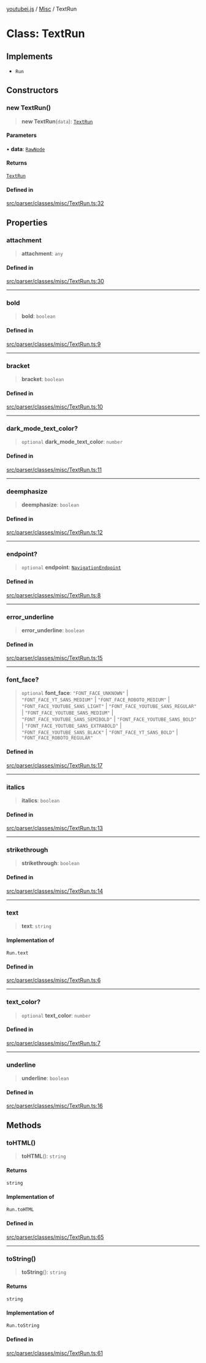[youtubei.js](../../../README.md) / [Misc](../README.md) / TextRun

# Class: TextRun

## Implements

- `Run`

## Constructors

### new TextRun()

> **new TextRun**(`data`): [`TextRun`](TextRun.md)

#### Parameters

• **data**: [`RawNode`](../../APIResponseTypes/type-aliases/RawNode.md)

#### Returns

[`TextRun`](TextRun.md)

#### Defined in

[src/parser/classes/misc/TextRun.ts:32](https://github.com/LuanRT/YouTube.js/blob/4ae0cc5c523a2080e68d6c0c1437c78fe318ea30/src/parser/classes/misc/TextRun.ts#L32)

## Properties

### attachment

> **attachment**: `any`

#### Defined in

[src/parser/classes/misc/TextRun.ts:30](https://github.com/LuanRT/YouTube.js/blob/4ae0cc5c523a2080e68d6c0c1437c78fe318ea30/src/parser/classes/misc/TextRun.ts#L30)

***

### bold

> **bold**: `boolean`

#### Defined in

[src/parser/classes/misc/TextRun.ts:9](https://github.com/LuanRT/YouTube.js/blob/4ae0cc5c523a2080e68d6c0c1437c78fe318ea30/src/parser/classes/misc/TextRun.ts#L9)

***

### bracket

> **bracket**: `boolean`

#### Defined in

[src/parser/classes/misc/TextRun.ts:10](https://github.com/LuanRT/YouTube.js/blob/4ae0cc5c523a2080e68d6c0c1437c78fe318ea30/src/parser/classes/misc/TextRun.ts#L10)

***

### dark\_mode\_text\_color?

> `optional` **dark\_mode\_text\_color**: `number`

#### Defined in

[src/parser/classes/misc/TextRun.ts:11](https://github.com/LuanRT/YouTube.js/blob/4ae0cc5c523a2080e68d6c0c1437c78fe318ea30/src/parser/classes/misc/TextRun.ts#L11)

***

### deemphasize

> **deemphasize**: `boolean`

#### Defined in

[src/parser/classes/misc/TextRun.ts:12](https://github.com/LuanRT/YouTube.js/blob/4ae0cc5c523a2080e68d6c0c1437c78fe318ea30/src/parser/classes/misc/TextRun.ts#L12)

***

### endpoint?

> `optional` **endpoint**: [`NavigationEndpoint`](../../YTNodes/classes/NavigationEndpoint.md)

#### Defined in

[src/parser/classes/misc/TextRun.ts:8](https://github.com/LuanRT/YouTube.js/blob/4ae0cc5c523a2080e68d6c0c1437c78fe318ea30/src/parser/classes/misc/TextRun.ts#L8)

***

### error\_underline

> **error\_underline**: `boolean`

#### Defined in

[src/parser/classes/misc/TextRun.ts:15](https://github.com/LuanRT/YouTube.js/blob/4ae0cc5c523a2080e68d6c0c1437c78fe318ea30/src/parser/classes/misc/TextRun.ts#L15)

***

### font\_face?

> `optional` **font\_face**: `"FONT_FACE_UNKNOWN"` \| `"FONT_FACE_YT_SANS_MEDIUM"` \| `"FONT_FACE_ROBOTO_MEDIUM"` \| `"FONT_FACE_YOUTUBE_SANS_LIGHT"` \| `"FONT_FACE_YOUTUBE_SANS_REGULAR"` \| `"FONT_FACE_YOUTUBE_SANS_MEDIUM"` \| `"FONT_FACE_YOUTUBE_SANS_SEMIBOLD"` \| `"FONT_FACE_YOUTUBE_SANS_BOLD"` \| `"FONT_FACE_YOUTUBE_SANS_EXTRABOLD"` \| `"FONT_FACE_YOUTUBE_SANS_BLACK"` \| `"FONT_FACE_YT_SANS_BOLD"` \| `"FONT_FACE_ROBOTO_REGULAR"`

#### Defined in

[src/parser/classes/misc/TextRun.ts:17](https://github.com/LuanRT/YouTube.js/blob/4ae0cc5c523a2080e68d6c0c1437c78fe318ea30/src/parser/classes/misc/TextRun.ts#L17)

***

### italics

> **italics**: `boolean`

#### Defined in

[src/parser/classes/misc/TextRun.ts:13](https://github.com/LuanRT/YouTube.js/blob/4ae0cc5c523a2080e68d6c0c1437c78fe318ea30/src/parser/classes/misc/TextRun.ts#L13)

***

### strikethrough

> **strikethrough**: `boolean`

#### Defined in

[src/parser/classes/misc/TextRun.ts:14](https://github.com/LuanRT/YouTube.js/blob/4ae0cc5c523a2080e68d6c0c1437c78fe318ea30/src/parser/classes/misc/TextRun.ts#L14)

***

### text

> **text**: `string`

#### Implementation of

`Run.text`

#### Defined in

[src/parser/classes/misc/TextRun.ts:6](https://github.com/LuanRT/YouTube.js/blob/4ae0cc5c523a2080e68d6c0c1437c78fe318ea30/src/parser/classes/misc/TextRun.ts#L6)

***

### text\_color?

> `optional` **text\_color**: `number`

#### Defined in

[src/parser/classes/misc/TextRun.ts:7](https://github.com/LuanRT/YouTube.js/blob/4ae0cc5c523a2080e68d6c0c1437c78fe318ea30/src/parser/classes/misc/TextRun.ts#L7)

***

### underline

> **underline**: `boolean`

#### Defined in

[src/parser/classes/misc/TextRun.ts:16](https://github.com/LuanRT/YouTube.js/blob/4ae0cc5c523a2080e68d6c0c1437c78fe318ea30/src/parser/classes/misc/TextRun.ts#L16)

## Methods

### toHTML()

> **toHTML**(): `string`

#### Returns

`string`

#### Implementation of

`Run.toHTML`

#### Defined in

[src/parser/classes/misc/TextRun.ts:65](https://github.com/LuanRT/YouTube.js/blob/4ae0cc5c523a2080e68d6c0c1437c78fe318ea30/src/parser/classes/misc/TextRun.ts#L65)

***

### toString()

> **toString**(): `string`

#### Returns

`string`

#### Implementation of

`Run.toString`

#### Defined in

[src/parser/classes/misc/TextRun.ts:61](https://github.com/LuanRT/YouTube.js/blob/4ae0cc5c523a2080e68d6c0c1437c78fe318ea30/src/parser/classes/misc/TextRun.ts#L61)
